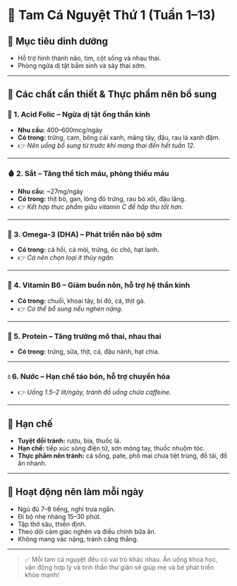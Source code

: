 # 🤰 Tam Cá Nguyệt Thứ 1 (Tuần 1–13)

## 🎯 Mục tiêu dinh dưỡng

* Hỗ trợ hình thành não, tim, cột sống và nhau thai.
* Phòng ngừa dị tật bẩm sinh và sảy thai sớm.

---

## 🔑 Các chất cần thiết & Thực phẩm nên bổ sung

### 🌱 1. Acid Folic – Ngừa dị tật ống thần kinh

* **Nhu cầu:** 400–600mcg/ngày
* **Có trong:** trứng, cam, bông cải xanh, măng tây, đậu, rau lá xanh đậm.
* 👉 *Nên uống bổ sung từ trước khi mang thai đến hết tuần 12.*

---

### 🩸 2. Sắt – Tăng thể tích máu, phòng thiếu máu

* **Nhu cầu:** \~27mg/ngày
* **Có trong:** thịt bò, gan, lòng đỏ trứng, rau bó xôi, đậu lăng.
* 👉 *Kết hợp thực phẩm giàu vitamin C để hấp thu tốt hơn.*

---

### 🧠 3. Omega-3 (DHA) – Phát triển não bộ sớm

* **Có trong:** cá hồi, cá mòi, trứng, óc chó, hạt lanh.
* 👉 *Cá nên chọn loại ít thủy ngân.*

---

### 💊 4. Vitamin B6 – Giảm buồn nôn, hỗ trợ hệ thần kinh

* **Có trong:** chuối, khoai tây, bí đỏ, cá, thịt gà.
* 👉 *Có thể bổ sung nếu nghén nặng.*

---

### 💪 5. Protein – Tăng trưởng mô thai, nhau thai

* **Có trong:** trứng, sữa, thịt, cá, đậu nành, hạt chia.

---

### 💧 6. Nước – Hạn chế táo bón, hỗ trợ chuyển hóa

* 👉 *Uống 1.5–2 lít/ngày, tránh đồ uống chứa caffeine.*

---

## 🚫 Hạn chế

* **Tuyệt đối tránh:** rượu, bia, thuốc lá.
* **Hạn chế:** tiếp xúc sóng điện tử, sơn móng tay, thuốc nhuộm tóc.
* **Thực phẩm nên tránh:** cá sống, pate, phô mai chưa tiệt trùng, đồ tái, đồ ăn nhanh.

---

## 📌 Hoạt động nên làm mỗi ngày

* Ngủ đủ 7–8 tiếng, nghỉ trưa ngắn.
* Đi bộ nhẹ nhàng 15–30 phút.
* Tập thở sâu, thiền định.
* Theo dõi cảm giác nghén và điều chỉnh bữa ăn.
* Không mang vác nặng, tránh căng thẳng.

---

> ✅ Mỗi tam cá nguyệt đều có vai trò khác nhau. Ăn uống khoa học, vận động hợp lý và tinh thần thư giãn sẽ giúp mẹ và bé phát triển khỏe mạnh!
